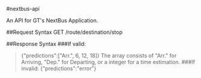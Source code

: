 #nextbus-api

An API for GT's NextBus Application.

##Request Syntax
GET /route/destination/stop

##Response Syntax
###If valid:
>{"predictions":["Arr.", 6, 12, 18]}
The array consists of "Arr." for Arriving, "Dep." for Departing, or a integer for a time estimation.
###If invalid:
>{"predictions":"error"}

